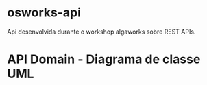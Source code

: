 # osworks-api
Api desenvolvida durante o workshop algaworks sobre REST APIs.

# API Domain - Diagrama de classe UML
